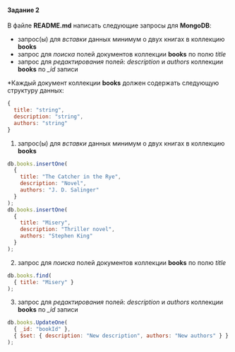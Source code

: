 
#### Задание 2
В файле **README.md** написать следующие запросы для **MongoDB**:
 - запрос(ы) для *вставки* данных минимум о двух книгах в коллекцию **books**
 - запрос для *поиска* полей документов коллекции **books** по полю *title*
 - запрос для *редактирования* полей: *description* и *authors* коллекции **books** по *_id* записи
 
*Каждый документ коллекции **books** должен содержать следующую структуру данных: 
```javascript
{
  title: "string",
  description: "string",
  authors: "string"
}
``` 

1) запрос(ы) для *вставки* данных минимум о двух книгах в коллекцию **books**

```javascript
db.books.insertOne(
  {
    title: "The Catcher in the Rye",
    description: "Novel",
    authors: "J. D. Salinger"
  }
);
db.books.insertOne(
  {
    title: "Misery",
    description: "Thriller novel",
    authors: "Stephen King"
  }
);
```

2) запрос для *поиска* полей документов коллекции **books** по полю *title*

```javascript
db.books.find(
  { title: "Misery" }
);
```

3) запрос для *редактирования* полей: *description* и *authors* коллекции **books** по *_id* записи

```javascript
db.books.UpdateOne(
  { _id: "bookId" },
  { $set: { description: "New description", authors: "New authors" } }
);
```
